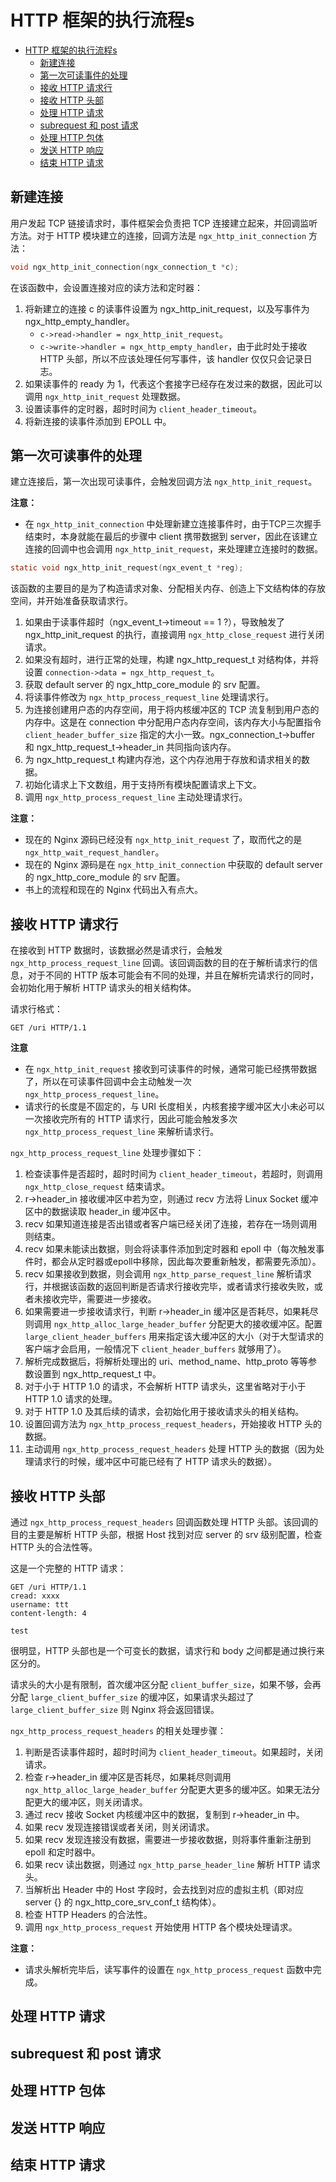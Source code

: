 # HTTP 框架的执行流程s

<!-- TOC -->

- [HTTP 框架的执行流程s](#http-框架的执行流程s)
    - [新建连接](#新建连接)
    - [第一次可读事件的处理](#第一次可读事件的处理)
    - [接收 HTTP 请求行](#接收-http-请求行)
    - [接收 HTTP 头部](#接收-http-头部)
    - [处理 HTTP 请求](#处理-http-请求)
    - [subrequest 和 post 请求](#subrequest-和-post-请求)
    - [处理 HTTP 包体](#处理-http-包体)
    - [发送 HTTP 响应](#发送-http-响应)
    - [结束 HTTP 请求](#结束-http-请求)

<!-- /TOC -->


## 新建连接

用户发起 TCP 链接请求时，事件框架会负责把 TCP 连接建立起来，并回调监听方法。对于 HTTP 模块建立的连接，回调方法是 `ngx_http_init_connection` 方法：

```c
void ngx_http_init_connection(ngx_connection_t *c);
```

在该函数中，会设置连接对应的读方法和定时器：

1. 将新建立的连接 c 的读事件设置为 ngx_http_init_request，以及写事件为 ngx_http_empty_handler。
   - `c->read->handler = ngx_http_init_request`。
   - `c->write->handler = ngx_http_empty_handler`，由于此时处于接收 HTTP 头部，所以不应该处理任何写事件，该 handler 仅仅只会记录日志。
1. 如果读事件的 ready 为 1，代表这个套接字已经存在发过来的数据，因此可以调用 `ngx_http_init_request` 处理数据。
1. 设置读事件的定时器，超时时间为 `client_header_timeout`。
1. 将新连接的读事件添加到 EPOLL 中。

## 第一次可读事件的处理

建立连接后，第一次出现可读事件，会触发回调方法 `ngx_http_init_request`。

**注意：**

- 在 `ngx_http_init_connection` 中处理新建立连接事件时，由于TCP三次握手结束时，本身就能在最后的步骤中 client 携带数据到 server，因此在该建立连接的回调中也会调用 `ngx_http_init_request`，来处理建立连接时的数据。

```c
static void ngx_http_init_request(ngx_event_t *reg);
```

该函数的主要目的是为了构造请求对象、分配相关内存、创造上下文结构体的存放空间，并开始准备获取请求行。

1. 如果由于读事件超时（ngx_event_t->timeout == 1 ?），导致触发了 ngx_http_init_request 的执行，直接调用 `ngx_http_close_request` 进行关闭请求。
1. 如果没有超时，进行正常的处理，构建 ngx_http_request_t 对结构体，并将设置 `connection->data = ngx_http_request_t`。
1. 获取 default server 的 ngx_http_core_module 的 srv 配置。
1. 将读事件修改为 `ngx_http_process_request_line` 处理请求行。
1. 为连接创建用户态的内存空间，用于将内核缓冲区的 TCP 流复制到用户态的内存中。这是在 connection 中分配用户态内存空间，该内存大小与配置指令 `client_header_buffer_size` 指定的大小一致。ngx_connection_t->buffer 和 ngx_http_request_t->header_in 共同指向该内存。
1. 为 ngx_http_request_t 构建内存池，这个内存池用于存放和请求相关的数据。
1. 初始化请求上下文数组，用于支持所有模块配置请求上下文。
1. 调用 `ngx_http_process_request_line` 主动处理请求行。

**注意：**

- 现在的 Nginx 源码已经没有 `ngx_http_init_request` 了，取而代之的是 `ngx_http_wait_request_handler`。
- 现在的 Nginx 源码是在 `ngx_http_init_connection` 中获取的 default server 的 ngx_http_core_module 的 srv 配置。
- 书上的流程和现在的 Nginx 代码出入有点大。

## 接收 HTTP 请求行

在接收到 HTTP 数据时，该数据必然是请求行，会触发 `ngx_http_process_request_line` 回调。该回调函数的目的在于解析请求行的信息，对于不同的 HTTP 版本可能会有不同的处理，并且在解析完请求行的同时，会初始化用于解析 HTTP 请求头的相关结构体。

请求行格式：

```http
GET /uri HTTP/1.1
```

**注意**

- 在 `ngx_http_init_request` 接收到可读事件的时候，通常可能已经携带数据了，所以在可读事件回调中会主动触发一次 `ngx_http_process_request_line`。
- 请求行的长度是不固定的，与 URI 长度相关，内核套接字缓冲区大小未必可以一次接收完所有的 HTTP 请求行，因此可能会触发多次 `ngx_http_process_request_line` 来解析请求行。

`ngx_http_process_request_line` 处理步骤如下：

1. 检查读事件是否超时，超时时间为 `client_header_timeout`，若超时，则调用 `ngx_http_close_request` 结束请求。
1. r->header_in 接收缓冲区中若为空，则通过 recv 方法将 Linux Socket 缓冲区中的数据读取 header_in 缓冲区中。
1. recv 如果知道连接是否出错或者客户端已经关闭了连接，若存在一场则调用则结束。
1. recv 如果未能读出数据，则会将读事件添加到定时器和 epoll 中（每次触发事件时，都会从定时器或epoll中移除，因此每次要重新触发，都需要先添加）。
1. recv 如果接收到数据，则会调用 `ngx_http_parse_request_line` 解析请求行，并根据该函数的返回判断是否请求行接收完毕，或者请求行接收失败，或者未接收完毕，需要进一步接收。
1. 如果需要进一步接收请求行，判断 r->header_in 缓冲区是否耗尽，如果耗尽则调用 `ngx_http_alloc_large_header_buffer` 分配更大的接收缓冲区。配置 `large_client_header_buffers` 用来指定该大缓冲区的大小（对于大型请求的客户端才会启用，一般情况下 `client_header_buffers` 就够用了）。
1. 解析完成数据后，将解析处理出的 uri、method_name、http_proto 等等参数设置到 ngx_http_request_t 中。
1. 对于小于 HTTP 1.0 的请求，不会解析 HTTP 请求头，这里省略对于小于 HTTP 1.0 请求的处理。
1. 对于 HTTP 1.0 及其后续的请求，会初始化用于接收请求头的相关结构。
1. 设置回调方法为 `ngx_http_process_request_headers`，开始接收 HTTP 头的数据。
1. 主动调用 `ngx_http_process_request_headers` 处理 HTTP 头的数据（因为处理请求行的时候，缓冲区中可能已经有了 HTTP 请求头的数据）。

## 接收 HTTP 头部

通过 `ngx_http_process_request_headers` 回调函数处理 HTTP 头部。该回调的目的主要是解析 HTTP 头部，根据 Host 找到对应 server 的 srv 级别配置，检查 HTTP 头的合法性等。

这是一个完整的 HTTP 请求：

```http
GET /uri HTTP/1.1
cread: xxxx
username: ttt
content-length: 4

test
```

很明显，HTTP 头部也是一个可变长的数据，请求行和 body 之间都是通过换行来区分的。

请求头的大小是有限制，首次缓冲区分配 `client_buffer_size`，如果不够，会再分配 `large_client_buffer_size` 的缓冲区，如果请求头超过了 `large_client_buffer_size` 则 Nginx 将会返回错误。

`ngx_http_process_request_headers` 的相关处理步骤：

1. 判断是否读事件超时，超时时间为 `client_header_timeout`。如果超时，关闭请求。
1. 检查 r->header_in 缓冲区是否耗尽，如果耗尽则调用 `ngx_http_alloc_large_header_buffer` 分配更大更多的缓冲区。如果无法分配更大的缓冲区，则关闭请求。
1. 通过 recv 接收 Socket 内核缓冲区中的数据，复制到 r->header_in 中。
1. 如果 recv 发现连接错误或者关闭，则关闭请求。
1. 如果 recv 发现连接没有数据，需要进一步接收数据，则将事件重新注册到 epoll 和定时器中。
1. 如果 recv 读出数据，则通过 `ngx_http_parse_header_line` 解析 HTTP 请求头。
1. 当解析出 Header 中的 Host 字段时，会去找到对应的虚拟主机（即对应 server {} 的 ngx_http_core_srv_conf_t 结构体）。
1. 检查 HTTP Headers 的合法性。
1. 调用 `ngx_http_process_request` 开始使用 HTTP 各个模块处理请求。

**注意：**

- 请求头解析完毕后，读写事件的设置在 `ngx_http_process_request` 函数中完成。

## 处理 HTTP 请求

## subrequest 和 post 请求

## 处理 HTTP 包体

## 发送 HTTP 响应

## 结束 HTTP 请求
